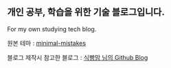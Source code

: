 
## 개인 공부, 학습을 위한 기술 블로그입니다.
For my own studying tech blog.

원본 테마 : [minimal-mistakes](https://github.com/mmistakes/minimal-mistakes)

블로그 제작시 참고한 블로그 : [식빵맘 님의 Github Blog](https://ansohxxn.github.io/)
